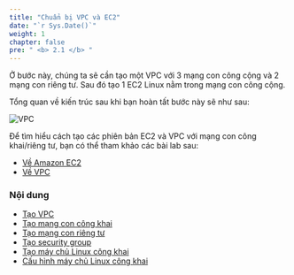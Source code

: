 ```yaml
---
title: "Chuẩn bị VPC và EC2"
date: "`r Sys.Date()`"
weight: 1
chapter: false
pre: " <b> 2.1 </b> "
---
```


Ở bước này, chúng ta sẽ cần tạo một VPC với 3 mạng con công cộng và 2 mạng con riêng tư. Sau đó tạo 1 EC2 Linux nằm trong mạng con công cộng.

Tổng quan về kiến ​​trúc sau khi bạn hoàn tất bước này sẽ như sau:

![VPC](/workshop.chaunguyen.site/images//2.prerequisite/ws01-prep01.png)

Để tìm hiểu cách tạo các phiên bản EC2 và VPC với mạng con công khai/riêng tư, bạn có thể tham khảo các bài lab sau:

- [Về Amazon EC2](https://000004.awsstudygroup.com/en/)
- [Về VPC](https://000003.awsstudygroup.com/en/)

### Nội dung

- [Tạo VPC](2.1.1-createvpc/)
- [Tạo mạng con công khai](2.1.2-createpublicsubnet/)
- [Tạo mạng con riêng tư](2.1.3-createprivatesubnet/)
- [Tạo security group](2.1.4-createsecgroup/)
- [Tạo máy chủ Linux công khai](2.1.5-createec2linux/)
- [Cấu hình máy chủ Linux công khai](2.1.6-configureec2linux/)
